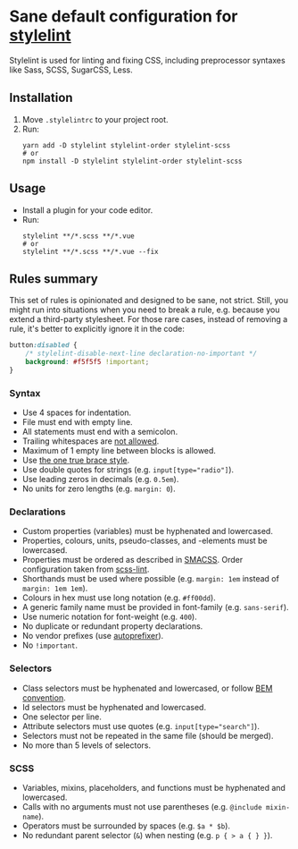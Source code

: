 # Sane default configuration for [stylelint](https://github.com/stylelint/stylelint)

Stylelint is used for linting and fixing CSS, including preprocessor syntaxes like Sass, SCSS, SugarCSS, Less.

## Installation

1. Move `.stylelintrc` to your project root.
2. Run:
    ```shell
    yarn add -D stylelint stylelint-order stylelint-scss
    # or
    npm install -D stylelint stylelint-order stylelint-scss
    ```

## Usage

* Install a plugin for your code editor.
* Run:
    ```shell
    stylelint **/*.scss **/*.vue
    # or
    stylelint **/*.scss **/*.vue --fix
    ```

## Rules summary

This set of rules is opinionated and designed to be sane, not strict.
Still, you might run into situations when you need to break a rule, e.g. because you extend a third-party stylesheet. For those rare cases, instead of removing a rule, it's better to explicitly ignore it in the code:

```css
button:disabled {
    /* stylelint-disable-next-line declaration-no-important */
    background: #f5f5f5 !important;
}
```

### Syntax

* Use 4 spaces for indentation.
* File must end with empty line.
* All statements must end with a semicolon.
* Trailing whitespaces are [not allowed](http://www.dinduks.com/why-are-trailing-whitespaces-bad/).
* Maximum of 1 empty line between blocks is allowed.
* Use [the one true brace style](https://en.wikipedia.org/wiki/Indentation_style#Variant:_1TBS_.28OTBS.29).
* Use double quotes for strings (e.g. `input[type="radio"]`).
* Use leading zeros in decimals (e.g. `0.5em`).
* No units for zero lengths (e.g. `margin: 0`).

### Declarations

* Custom properties (variables) must be hyphenated and lowercased.
* Properties, colours, units, pseudo-classes, and -elements must be lowercased.
* Properties must be ordered as described in [SMACSS](https://smacss.com/book/formatting#grouping). Order configuration taken from [scss-lint](https://github.com/brigade/scss-lint/blob/master/data/property-sort-orders/smacss.txt).
* Shorthands must be used where possible (e.g. `margin: 1em` instead of `margin: 1em 1em`).
* Colours in hex must use long notation (e.g. `#ff00dd`).
* A generic family name must be provided in font-family (e.g. `sans-serif`).
* Use numeric notation for font-weight (e.g. `400`).
* No duplicate or redundant property declarations.
* No vendor prefixes (use [autoprefixer](https://github.com/postcss/autoprefixer)).
* No `!important`.

### Selectors

* Class selectors must be hyphenated and lowercased, or follow [BEM convention](http://getbem.com/naming/).
* Id selectors must be hyphenated and lowercased.
* One selector per line.
* Attribute selectors must use quotes (e.g. `input[type="search"]`).
* Selectors must not be repeated in the same file (should be merged).
* No more than 5 levels of selectors.

### SCSS

* Variables, mixins, placeholders, and functions must be hyphenated and lowercased.
* Calls with no arguments must not use parentheses (e.g. `@include mixin-name`).
* Operators must be surrounded by spaces (e.g. `$a * $b`).
* No redundant parent selector (`&`) when nesting (e.g. `p { > a { } }`).
